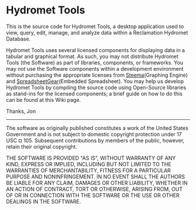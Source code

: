 Hydromet Tools
=====

This is the source code for Hydromet Tools, a desktop application used to view, query, edit, manage, and analyze data within a Reclamation Hydromet Database. 

Hydromet Tools uses several licensed components for displaying data in a tabular and graphical format. As such, you may not distribute Hydromet Tools (the Software) as part of libraries, components, or frameworks. You may not use the Software components within a development environment without purchasing the appropriate licenses from [Steema](https://www.steema.com/product/net)(Graphing Engine) and [SpreadsheetGear](http://www.spreadsheetgear.com/)(Embedded Spreadsheet). You may help us develop Hydromet Tools by compiling the source code using Open-Source libraries as stand-ins for the licensed components; a brief guide on how to do this can be found at this Wiki page.

Thanks,
Jon

----------------------------

The software as originally published constitutes a work of the United States Government and is not subject to domestic copyright protection under 17 USC ¤ 105. Subsequent contributions by members of the public, however, retain their original copyright.

THE SOFTWARE IS PROVIDED "AS IS", WITHOUT WARRANTY OF ANY KIND, EXPRESS OR IMPLIED, INCLUDING BUT NOT LIMITED TO THE WARRANTIES OF MERCHANTABILITY, FITNESS FOR A PARTICULAR PURPOSE AND NONINFRINGEMENT. IN NO EVENT SHALL THE AUTHORS BE LIABLE FOR ANY CLAIM, DAMAGES OR OTHER LIABILITY, WHETHER IN AN ACTION OF CONTRACT, TORT OR OTHERWISE, ARISING FROM, OUT OF OR IN CONNECTION WITH THE SOFTWARE OR THE USE OR OTHER DEALINGS IN THE SOFTWARE.
